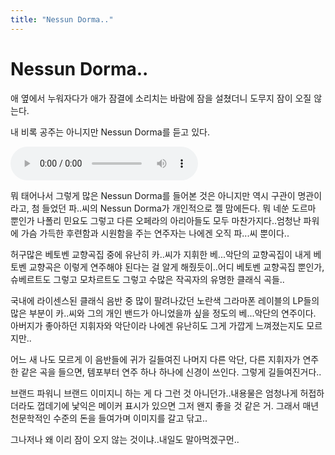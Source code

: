 ```yaml
---
title: "Nessun Dorma.."
---
```

# Nessun Dorma..

애 옆에서 누워자다가 애가 잠결에 소리치는 바람에 잠을 설쳤더니 도무지 잠이 오질 않는다.

내 비록 공주는 아니지만 Nessun Dorma를 듣고 있다.

![audio](12f895bacbe01459e6d09bcf3e30e05b.mp3)


뭐 태어나서 그렇게 많은 Nessun Dorma를 들어본 것은 아니지만 역시 구관이 명관이라고, 첨 들었던 파..씨의 Nessun Dorma가 개인적으로 젤 맘에든다. 뭐 네쑨 도르마 뿐인가 나폴리 민요도 그렇고 다른 오페라의 아리아들도 모두 마찬가지다..엄청난 파워에 가슴 가득한 후련함과 시원함을 주는 연주자는 나에겐 오직 파...씨 뿐이다..

허구많은 베토벤 교향곡집 중에 유난히 카..씨가 지휘한 베...악단의 교향곡집이 내게 베토벤 교향곡은 이렇게 연주해야 된다는 걸 알게 해줬듯이..어디 베토벤 교향곡집 뿐인가, 슈베르트도 그렇고 모차르트도 그렇고 수많은 작곡자의 유명한 클래식 곡들..

국내에 라이센스된 클래식 음반 중 많이 팔려나갔던 노란색 그라마폰 레이블의 LP들의 많은 부분이 카..씨와 그의 개인 밴드가 아니었을까 싶을 정도의 베...악단의 연주이다. 아버지가 좋아하던 지휘자와 악단이라 나에겐 유난히도 그게 가깝게 느껴졌는지도 모르지만..

어느 새 나도 모르게 이 음반들에 귀가 길들여진 나머지 다른 악단, 다른 지휘자가 연주한 같은 곡을 들으면, 템포부터 연주 하나 하나에 신경이 쓰인다. 그렇게 길들여진거다..

브랜드 파워니 브랜드 이미지니 하는 게 다 그런 것 아니던가..내용물은 엄청나게 허접하더라도 껍데기에 낯익은 메이커 표시가 있으면 그저 왠지 좋을 것 같은 거. 그래서 매년 천문학적인 수준의 돈을 들여가며 이미지를 갈고 닦고..

그나저나 왜 이리 잠이 오지 않는 것이냐..내일도 말아먹겠구먼..


